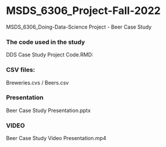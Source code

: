 # MSDS_6306_Project-Fall-2022
MSDS_6306_Doing-Data-Science Project - Beer Case Study

### The code used in the study
DDS Case Study Project Code.RMD:   

### CSV files: 
Breweries.cvs /
Beers.csv

### Presentation
Beer Case Study Presentation.pptx

### VIDEO
Beer Case Study Video Presentation.mp4
